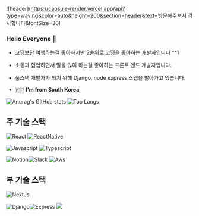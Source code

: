 ![header](https://capsule-render.vercel.app/api?type=waving&color=auto&height=200&section=header&text=방문해주셔서 감사합니다&fontSize=30)


### Hello Everyone 👋   

- 코딩보단 여행하는걸 좋아하지만 2순위로 코딩을 좋아하는 개발자입니다 ^^1

- 소통과 협업하면서 말을 많이 하는걸 좋아하는 프론트 엔드 개발자입니다.

- 풀스택 개발자가 되기 위해 Django, node express 스탭을 밞아가고 있습니다.

 - 🇰🇷  **I'm from South Korea**

![Anurag's GitHub stats](https://github-readme-stats.vercel.app/api?username=100dongwoo&show_icons=true&theme=radical) ![Top Langs](https://github-readme-stats.vercel.app/api/top-langs/?username=100dongwoo&layout=compact)




## 주 기술 스택

<img alt="React" src ="https://img.shields.io/badge/React-61dafb?&style=for-the-badge&logo=react&logoColor=black"/> <img alt="ReactNative" src ="https://img.shields.io/badge/React_Native-61dafb?&style=for-the-badge&logo=react&logoColor=black"/> 

<img alt="Javascript" src ="https://img.shields.io/badge/Javascript-EFD919?&style=for-the-badge&logo=javascript&logoColor=black"/> <img alt="Typescript" src ="https://img.shields.io/badge/Typescript-3178c6?&style=for-the-badge&logo=typescript&logoColor=white"/> 

<img alt="Notion" src ="https://img.shields.io/badge/Notion-white?&style=for-the-badge&logo=notion&logoColor=black"/><img alt="Slack" src ="https://img.shields.io/badge/Slack-4a154b?&style=for-the-badge&logo=slack&logoColor=white"/> <img alt="Aws" src ="https://img.shields.io/badge/Aws-f0931e?&style=for-the-badge"/>


## 부 기술 스택 

<img alt="NextJs" src ="https://img.shields.io/badge/Nextjs-000?&style=for-the-badge"/>

<img alt="Django" src ="https://img.shields.io/badge/Django-0C3C26?&style=for-the-badge&logo=django&logoColor=white"/><img alt="Express" src ="https://img.shields.io/badge/Express-aeaeae?&style=for-the-badge&logo=express&logoColor=white"/> <img src="https://img.shields.io/badge/Firebase-FFCA28?style=flat-square&logo=firebase&logoColor=white"/>


<!--
<img src="https://img.shields.io/badge/HTML5-e34f26?style=flat-square&logo=HTML5&logoColor=white" /> &nbsp;
<img src="https://img.shields.io/badge/CSS3-1572B6?style=flat-square&logo=CSS&logoColor=white"/> &nbsp;
<img src="https://img.shields.io/badge/JavaScript-F7DF1E?style=flat-square&logo=JavaScript&logoColor=white"/> &nbsp;
<img src="https://img.shields.io/badge/React-61DAFB?style=flat-square&logo=React&logoColor=white"/> &nbsp;
<img src="https://img.shields.io/badge/ReactNative-blue?style=flat-square&logo=React&logoColor=white"/> &nbsp;
-->
<!--
**100dongwoo/100dongwoo** is a ✨ _special_ ✨ repository because its `README.md` (this file) appears on your GitHub profile.

Here are some ideas to get you started:

- 🔭 I’m currently working on ...
- 🌱 I’m currently learning ...
- 👯 I’m looking to collaborate on ...
- 🤔 I’m looking for help with ...
- 💬 Ask me about ...
- 📫 How to reach me: ...
- 😄 Pronouns: ...
- ⚡ Fun fact: ...
-->
